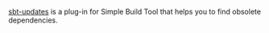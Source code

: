 [sbt-updates](https://github.com/rtimush/sbt-updates) is a plug-in for Simple Build Tool
that helps you to find obsolete dependencies.
